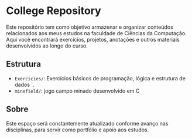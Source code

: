 # College Repository

Este repositório tem como objetivo armazenar e organizar conteúdos relacionados aos meus estudos na faculdade de Ciências da Computação. Aqui você encontrará exercícios, projetos, anotações e outros materiais desenvolvidos ao longo do curso.

## Estrutura

- `Exercicies/`: Exercícios básicos de programação, lógica e estrutura de dados `.
- `minefield/`: jogo campo minado desenvolvido em C

## Sobre

Este espaço será constantemente atualizado conforme avanço nas disciplinas, para servir como portfólio e apoio aos estudos.

